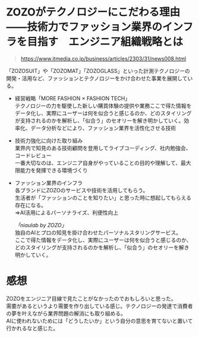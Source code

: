 # ZOZOがテクノロジーにこだわる理由――技術力でファッション業界のインフラを目指す　エンジニア組織戦略とは  
> https://www.itmedia.co.jp/business/articles/2303/31/news008.html  

「ZOZOSUIT」や「ZOZOMAT」「ZOZOGLASS」といった計測テクノロジーの開発・活用など、ファッションとテクノロジーをかけ合わせた事業を展開している。  

- 経営戦略「MORE FASHION × FASHION TECH」  
テクノロジーの力を駆使した新しい購買体験の提供や業務ここで得た情報をデータ化し、実際にユーザーは何を似合うと感じるのか、どのスタイリングが支持されるのかを解析し、「似合う」のセオリーを解き明かしていく。効率化、データ分析などにより、ファッション業界を活性化させる技術  

- 技術力強化に向けた取り組み  
業界内で知見のある技術顧問を登用してライブコーディング、社内勉強会、コードレビュー  
一番大切なのは、エンジニア自身がやっていることの目的や理解して、最大限能力を発揮できる環境づくり  

- ファッション業界のインフラ  
各ブランドにZOZOのサービスや技術を活用してもらう。  
生活者が「ファッションのことを知りたい」と思った時に想起してもらえる存在になる。  
⇒AI活用によるパーソナライズ、利便性向上  

    *「niaulab by ZOZO」*  
      独自のAIとプロの知見を掛け合わせたパーソナルスタリングサービス。  
      ここで得た情報をデータ化し、実際にユーザーは何を似合うと感じるのか、どのスタイリングが支持されるのかを解析し、「似合う」のセオリーを解き明かしていく。  

# 感想  
ZOZOをエンジニア目線で見たことがなかったのでおもしろいと思った。  
需要があるというより需要を作り出している感じ。テクノロジーの発達で消費者の夢を叶えながら業界問題の解消にも取り組める。  
AIに使われないためには「どうしたいか」という自分の意思を育てないと置いて行かれるなと感じた。  
